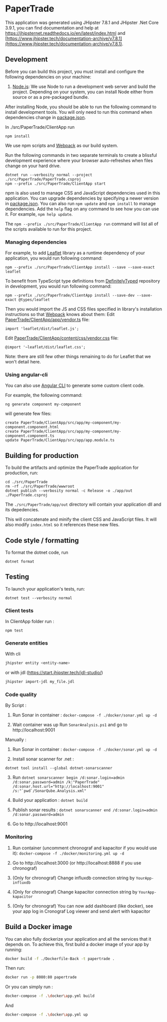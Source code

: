 # PaperTrade

This application was generated using JHipster 7.8.1 and JHipster .Net Core 3.9.1, you can find documentation and help at https://jhipsternet.readthedocs.io/en/latest/index.html and [https://www.jhipster.tech/documentation-archive/v7.8.1](https://www.jhipster.tech/documentation-archive/v7.8.1).

## Development

Before you can build this project, you must install and configure the following dependencies on your machine:

1. [Node.js][]: We use Node to run a development web server and build the project.
   Depending on your system, you can install Node either from source or as a pre-packaged bundle.

After installing Node, you should be able to run the following command to install development tools.
You will only need to run this command when dependencies change in [package.json](package.json).

In ./src/PaperTrade/ClientApp run

    npm install

We use npm scripts and [Webpack][] as our build system.

Run the following commands in two separate terminals to create a blissful development experience where your browser
auto-refreshes when files change on your hard drive.

    dotnet run --verbosity normal --project ./src/PaperTrade/PaperTrade.csproj
    npm --prefix ./src/PaperTrade/ClientApp start

npm is also used to manage CSS and JavaScript dependencies used in this application. You can upgrade dependencies by
specifying a newer version in [package.json](package.json). You can also run `npm update` and `npm install` to manage dependencies.
Add the `help` flag on any command to see how you can use it. For example, `npm help update`.

The `npm --prefix ./src/PaperTrade/ClientApp run` command will list all of the scripts available to run for this project.

### Managing dependencies

For example, to add [Leaflet][] library as a runtime dependency of your application, you would run following command:

    npm --prefix ./src/PaperTrade/ClientApp install --save --save-exact leaflet

To benefit from TypeScript type definitions from [DefinitelyTyped][] repository in development, you would run following command:

    npm --prefix ./src/PaperTrade/ClientApp install --save-dev --save-exact @types/leaflet

Then you would import the JS and CSS files specified in library's installation instructions so that [Webpack][] knows about them:
Edit [PaperTrade/ClientApp/app/vendor.ts](PaperTrade/ClientApp/app/vendor.ts) file:

```
import 'leaflet/dist/leaflet.js';
```

Edit [PaperTrade/ClientApp/content/css/vendor.css](PaperTrade/ClientApp/content/css/vendor.css) file:

```
@import '~leaflet/dist/leaflet.css';
```

Note: there are still few other things remaining to do for Leaflet that we won't detail here.

### Using angular-cli

You can also use [Angular CLI][] to generate some custom client code.

For example, the following command:

    ng generate component my-component

will generate few files:

    create PaperTrade/ClientApp/src/app/my-component/my-component.component.html
    create PaperTrade/ClientApp/src/app/my-component/my-component.component.ts
    update PaperTrade/ClientApp/src/app/app.module.ts

## Building for production

To build the artifacts and optimize the PaperTrade application for production, run:

    cd ./src/PaperTrade
    rm -rf ./src/PaperTrade/wwwroot
    dotnet publish --verbosity normal -c Release -o ./app/out ./PaperTrade.csproj

The `./src/PaperTrade/app/out` directory will contain your application dll and its depedencies.

This will concatenate and minify the client CSS and JavaScript files. It will also modify `index.html` so it references these new files.

## Code style / formatting

To format the dotnet code, run

    dotnet format

## Testing

To launch your application's tests, run:

    dotnet test --verbosity normal

### Client tests

In ClientApp folder run :

    npm test

### Generate entities

With cli

```bash
jhipster entity <entity-name>
```

or with jdl (https://start.jhipster.tech/jdl-studio/)

```bash
jhipster import-jdl my_file.jdl
```

### Code quality

By Script :

1. Run Sonar in container : `docker-compose -f ./docker/sonar.yml up -d`

2. Wait container was up Run `SonarAnalysis.ps1` and go to http://localhost:9001

Manually :

1. Run Sonar in container : `docker-compose -f ./docker/sonar.yml up -d`

2. Install sonar scanner for .net :

`dotnet tool install --global dotnet-sonarscanner`

3. Run `` dotnet sonarscanner begin /d:sonar.login=admin /d:sonar.password=admin /k:"PaperTrade" /d:sonar.host.url="http://localhost:9001" /s:"`pwd`/SonarQube.Analysis.xml" ``

4. Build your application : `dotnet build`

5. Publish sonar results : `dotnet sonarscanner end /d:sonar.login=admin /d:sonar.password=admin`

6. Go to http://localhost:9001

### Monitoring

1. Run container (uncomment chronograf and kapacitor if you would use it): `docker-compose -f ./docker/monitoring.yml up -d`

2. Go to http://localhost:3000 (or http://localhost:8888 if you use chronograf)

3. (Only for chronograf) Change influxdb connection string by `YourApp-influxdb`

4. (Only for chronograf) Change kapacitor connection string by `YourApp-kapacitor`

5. (Only for chronograf) You can now add dashboard (like docker), see your app log in Cronograf Log viewer and send alert with kapacitor

## Build a Docker image

You can also fully dockerize your application and all the services that it depends on. To achieve this, first build a docker image of your app by running:

```bash
docker build -f ./Dockerfile-Back -t papertrade .
```

Then run:

```bash
docker run -p 8080:80 papertrade
```

Or you can simply run :

```bash
docker-compose -f .\docker\app.yml build
```

And

```bash
docker-compose -f .\docker\app.yml up
```

[node.js]: https://nodejs.org/
[yarn]: https://yarnpkg.org/
[webpack]: https://webpack.github.io/
[angular cli]: https://cli.angular.io/
[browsersync]: http://www.browsersync.io/
[jest]: https://facebook.github.io/jest/
[jasmine]: http://jasmine.github.io/2.0/introduction.html
[protractor]: https://angular.github.io/protractor/
[leaflet]: http://leafletjs.com/
[definitelytyped]: http://definitelytyped.org/
